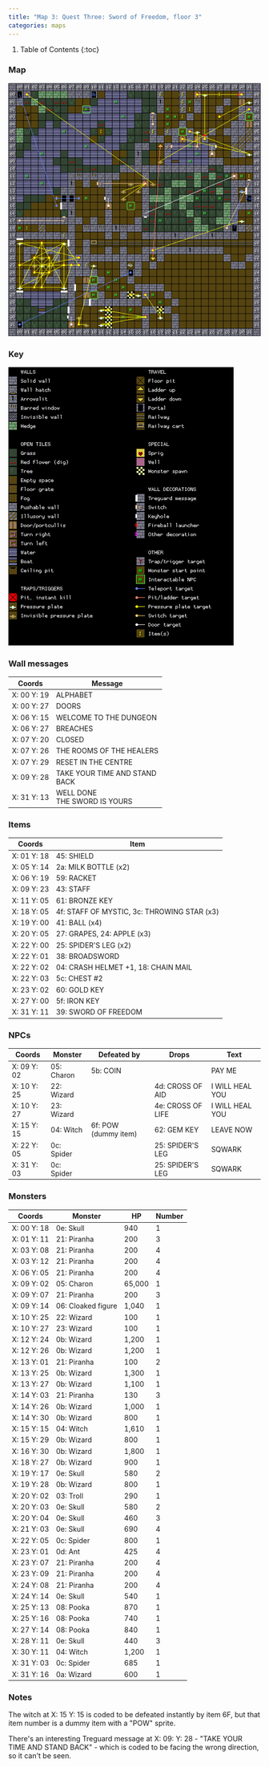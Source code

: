 ```yaml
---
title: "Map 3: Quest Three: Sword of Freedom, floor 3"
categories: maps
---
```


1. Table of Contents
{:toc}

### Map

![Knightmare map 3: Quest Three: Sword of Freedom, floor 3](../images/Knightmare_map_3.png "Quest Three: Sword of Freedom, floor 3")

### Key

![Knightmare map key](../images/Knightmare_map_key.png "Map key")

### Wall messages

 Coords      | Message                 
-------------|-------------------------
 X: 00 Y: 19 | ALPHABET
 X: 00 Y: 27 | DOORS
 X: 06 Y: 15 | WELCOME TO THE DUNGEON
 X: 06 Y: 27 | BREACHES
 X: 07 Y: 20 | CLOSED
 X: 07 Y: 26 | THE ROOMS OF THE HEALERS
 X: 07 Y: 29 | RESET IN THE CENTRE
 X: 09 Y: 28 | TAKE YOUR TIME AND STAND<br>BACK
 X: 31 Y: 13 | WELL DONE<br>THE SWORD IS YOURS

### Items

 Coords      | Item       
-------------|------------
 X: 01 Y: 18 | 45: SHIELD
 X: 05 Y: 14 | 2a: MILK BOTTLE (x2)
 X: 06 Y: 19 | 59: RACKET
 X: 09 Y: 23 | 43: STAFF
 X: 11 Y: 05 | 61: BRONZE KEY
 X: 18 Y: 05 | 4f: STAFF OF MYSTIC, 3c: THROWING STAR (x3)
 X: 19 Y: 00 | 41: BALL (x4)
 X: 20 Y: 05 | 27: GRAPES, 24: APPLE (x3)
 X: 22 Y: 00 | 25: SPIDER'S LEG (x2)
 X: 22 Y: 01 | 38: BROADSWORD
 X: 22 Y: 02 | 04: CRASH HELMET +1, 18: CHAIN MAIL
 X: 22 Y: 03 | 5c: CHEST #2
 X: 23 Y: 02 | 60: GOLD KEY
 X: 27 Y: 00 | 5f: IRON KEY
 X: 31 Y: 11 | 39: SWORD OF FREEDOM

### NPCs

 Coords      | Monster              | Defeated by            | Drops                  | Text
-------------|----------------------|------------------------|------------------------|--------
 X: 09 Y: 02 | 05: Charon           | 5b: COIN               |                        | PAY ME
 X: 10 Y: 25 | 22: Wizard           |                        | 4d: CROSS OF AID       | I WILL HEAL YOU
 X: 10 Y: 27 | 23: Wizard           |                        | 4e: CROSS OF LIFE      | I WILL HEAL YOU
 X: 15 Y: 15 | 04: Witch            | 6f: POW (dummy item)   | 62: GEM KEY            | LEAVE NOW
 X: 22 Y: 05 | 0c: Spider           |                        | 25: SPIDER'S LEG       | SQWARK
 X: 31 Y: 03 | 0c: Spider           |                        | 25: SPIDER'S LEG       | SQWARK

### Monsters

 Coords      | Monster              | HP     | Number
-------------|----------------------|--------|--------
 X: 00 Y: 18 | 0e: Skull            |    940 | 1
 X: 01 Y: 11 | 21: Piranha          |    200 | 3
 X: 03 Y: 08 | 21: Piranha          |    200 | 4
 X: 03 Y: 12 | 21: Piranha          |    200 | 4
 X: 06 Y: 05 | 21: Piranha          |    200 | 4
 X: 09 Y: 02 | 05: Charon           | 65,000 | 1
 X: 09 Y: 07 | 21: Piranha          |    200 | 3
 X: 09 Y: 14 | 06: Cloaked figure   |  1,040 | 1
 X: 10 Y: 25 | 22: Wizard           |    100 | 1
 X: 10 Y: 27 | 23: Wizard           |    100 | 1
 X: 12 Y: 24 | 0b: Wizard           |  1,200 | 1
 X: 12 Y: 26 | 0b: Wizard           |  1,200 | 1
 X: 13 Y: 01 | 21: Piranha          |    100 | 2
 X: 13 Y: 25 | 0b: Wizard           |  1,300 | 1
 X: 13 Y: 27 | 0b: Wizard           |  1,100 | 1
 X: 14 Y: 03 | 21: Piranha          |    130 | 3
 X: 14 Y: 26 | 0b: Wizard           |  1,000 | 1
 X: 14 Y: 30 | 0b: Wizard           |    800 | 1
 X: 15 Y: 15 | 04: Witch            |  1,610 | 1
 X: 15 Y: 29 | 0b: Wizard           |    800 | 1
 X: 16 Y: 30 | 0b: Wizard           |  1,800 | 1
 X: 18 Y: 27 | 0b: Wizard           |    900 | 1
 X: 19 Y: 17 | 0e: Skull            |    580 | 2
 X: 19 Y: 28 | 0b: Wizard           |    800 | 1
 X: 20 Y: 02 | 03: Troll            |    290 | 1
 X: 20 Y: 03 | 0e: Skull            |    580 | 2
 X: 20 Y: 04 | 0e: Skull            |    460 | 3
 X: 21 Y: 03 | 0e: Skull            |    690 | 4
 X: 22 Y: 05 | 0c: Spider           |    800 | 1
 X: 23 Y: 01 | 0d: Ant              |    425 | 4
 X: 23 Y: 07 | 21: Piranha          |    200 | 4
 X: 23 Y: 09 | 21: Piranha          |    200 | 4
 X: 24 Y: 08 | 21: Piranha          |    200 | 4
 X: 24 Y: 14 | 0e: Skull            |    540 | 1
 X: 25 Y: 13 | 08: Pooka            |    870 | 1
 X: 25 Y: 16 | 08: Pooka            |    740 | 1
 X: 27 Y: 14 | 08: Pooka            |    840 | 1
 X: 28 Y: 11 | 0e: Skull            |    440 | 3
 X: 30 Y: 11 | 04: Witch            |  1,200 | 1
 X: 31 Y: 03 | 0c: Spider           |    685 | 1
 X: 31 Y: 16 | 0a: Wizard           |    600 | 1

### Notes

The witch at X: 15 Y: 15 is coded to be defeated instantly by item 6F, but that
item number is a dummy item with a "POW" sprite.

There's an interesting Treguard message at X: 09: Y: 28 - "TAKE YOUR TIME AND
STAND BACK" - which is coded to be facing the wrong direction, so it can't be
seen.

